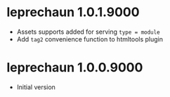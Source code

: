 # leprechaun 1.0.1.9000

- Assets supports added for serving `type = module`
- Add `tag2` convenience function to htmltools plugin

# leprechaun 1.0.0.9000

- Initial version
